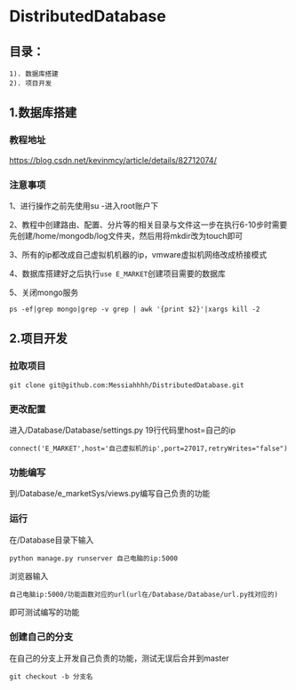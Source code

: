 # DistributedDatabase
## 目录：
	1). 数据库搭建
	2). 项目开发

## 1.数据库搭建
### 教程地址
https://blog.csdn.net/kevinmcy/article/details/82712074/
### 注意事项
1、进行操作之前先使用su -进入root账户下  

2、教程中创建路由、配置、分片等的相关目录与文件这一步在执行6-10步时需要先创建/home/mongodb/log文件夹，然后用将mkdir改为touch即可  

3、所有的ip都改成自己虚拟机机器的ip，vmware虚拟机网络改成桥接模式  

4、数据库搭建好之后执行`use E_MARKET`创建项目需要的数据库  

5、关闭mongo服务  

`
ps -ef|grep mongo|grep -v grep | awk '{print $2}'|xargs kill -2
`

## 2.项目开发
### 拉取项目
`git clone git@github.com:Messiahhhh/DistributedDatabase.git`

### 更改配置
进入/Database/Database/settings.py 19行代码里host=自己的ip  

`connect('E_MARKET',host='自己虚拟机的ip',port=27017,retryWrites="false")
`

### 功能编写
到/Database/e_marketSys/views.py编写自己负责的功能

### 运行
在/Database目录下输入  

`python manage.py runserver 自己电脑的ip:5000`  


浏览器输入  

`自己电脑ip:5000/功能函数对应的url(url在/Database/Database/url.py找对应的)  
`  

即可测试编写的功能

### 创建自己的分支  
在自己的分支上开发自己负责的功能，测试无误后合并到master  

`
git checkout -b 分支名
`




        

    